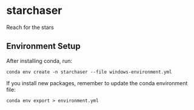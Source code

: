 # starchaser
 Reach for the stars

## Environment Setup
After installing conda, run:

```conda env create -n starchaser --file windows-environment.yml```

If you install new packages, remember to update the conda environment file:

```conda env export > environment.yml```